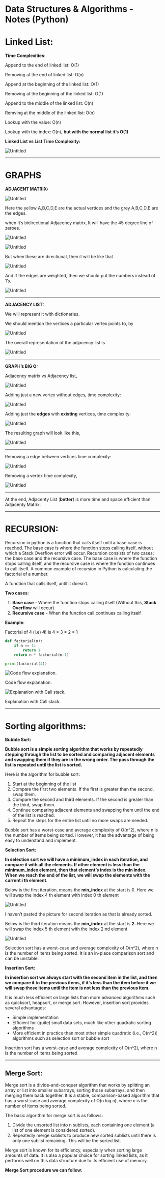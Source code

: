 # Data Structures & Algorithms - Notes (Python)

# Linked List:

**Time Complexities:**

Append to the end of linked list: O(1)

Removing at the end of linked list: O(n)

Append at the beginning of the linked list: O(1)

Removing at the beginning of the linked list: O(1)

Append to the middle of the linked list: O(n)

Remving at the middle of the linked list: O(n)

Lookup with the value: O(n) 

Lookup with the index: O(n), **but with the normal list it’s O(1)**

**Linked List vs List Time Complexity:**

![Untitled](https://s3-us-west-2.amazonaws.com/secure.notion-static.com/6870d587-ea47-41d6-a2f3-64344f9fd384/Untitled.png)

---

# **GRAPHS**

**ADJACENT MATRIX:**

![Untitled](https://s3-us-west-2.amazonaws.com/secure.notion-static.com/1c8a6b15-3045-4b1a-baac-1365faf22c03/Untitled.png)

Here the yellow A,B,C,D,E are the actual vertices and the grey A,B,C,D,E are the edges.

when It’s bidirectional Adjacency matrix, It will have the 45 degree line of zeroes.

![Untitled](https://s3-us-west-2.amazonaws.com/secure.notion-static.com/9949b814-24f3-4442-9e5c-ab3268ecf126/Untitled.png)

![Untitled](https://s3-us-west-2.amazonaws.com/secure.notion-static.com/76bc69f3-8546-4cdb-941f-a33b29db1df8/Untitled.png)

But when these are directional, then it will be like that

![Untitled](https://s3-us-west-2.amazonaws.com/secure.notion-static.com/14cf85ab-d8c5-438c-a12b-4199fa096cae/Untitled.png)

And if the edges are weighted, then we should put the numbers instead of 1’s.

![Untitled](https://s3-us-west-2.amazonaws.com/secure.notion-static.com/f486dd11-2f1a-43ad-ba71-12957450efe8/Untitled.png)

---

**ADJACENCY LIST:**

We will represent it with dictionaries.

We should mention the vertices a particular vertex points to, by

![Untitled](https://s3-us-west-2.amazonaws.com/secure.notion-static.com/baf7fd36-2a72-43c4-81fe-ef503b63fcca/Untitled.png)

The overall representation of the adjacency list is

![Untitled](https://s3-us-west-2.amazonaws.com/secure.notion-static.com/1a6b7df1-8afe-4599-95c5-96011578d226/Untitled.png)

---

**GRAPH’s BIG O:**

Adjacency matrix vs Adjacency list,

![Untitled](https://s3-us-west-2.amazonaws.com/secure.notion-static.com/a90a465e-d701-4867-9388-4618034c836c/Untitled.png)

Adding just a new vertex without edges, time complexity:

![Untitled](https://s3-us-west-2.amazonaws.com/secure.notion-static.com/23c9c1c0-abb7-4214-9457-5afab405e0b1/Untitled.png)

Adding just the **edges** with **existing** vertices, time complexity:

![Untitled](https://s3-us-west-2.amazonaws.com/secure.notion-static.com/c7ec365e-3615-4480-8dc6-5e137e3ddc7c/Untitled.png)

The resulting graph will look like this,

![Untitled](https://s3-us-west-2.amazonaws.com/secure.notion-static.com/6bc29038-93d7-4da4-8856-ed1c23a58bb9/Untitled.png)

---

Removing a edge between vertices time complexity:

![Untitled](https://s3-us-west-2.amazonaws.com/secure.notion-static.com/e34c7342-d771-40bb-9765-7bb9cfac28cd/Untitled.png)

Removing a vertex time complexity,

![Untitled](https://s3-us-west-2.amazonaws.com/secure.notion-static.com/c0a2e2b9-31ec-4e85-b92d-21f9f923f8bf/Untitled.png)

---

At the end, Adjacenty List (**better**) is more time and space efficient than Adjacenty Matrix.

---

# **RECURSION:**

Recursion in python is a function that calls itself until a base case is reached. The base case is where the function stops calling itself, without which a Stack Overflow error will occur. Recursion consists of two cases: the base case and the recursive case. The base case is where the function stops calling itself, and the recursive case is where the function continues to call itself. A common example of recursion in Python is calculating the factorial of a number.

A function that calls itself, until it doesn’t.

**Two cases:**

1. **Base case** - Where the function stops calling itself (Without this, **Stack Overflow** will occur)
2. **Recursive case** - When the function call continues calling itself

**Example:**

Factorial of 4 (i.e) **4!** is 4 * 3 * 2 * 1

```python
def factorial(n):
    if n == 1:
        return 1
    return n * factorial(n-1)

print(factorial(4))
```

![Code flow explanation.](https://s3-us-west-2.amazonaws.com/secure.notion-static.com/187e309a-f0ce-4f49-9e61-3633409a0f2d/Untitled.png)

Code flow explanation.

![Explanation with Call stack.](https://s3-us-west-2.amazonaws.com/secure.notion-static.com/6c40fdf4-2e69-4dba-889f-4182be5506f1/Untitled.png)

Explanation with Call stack.

---

# Sorting algorithms:

**Bubble Sort:**

**Bubble sort is a simple sorting algorithm that works by repeatedly stepping through the list to be sorted and comparing adjacent elements and swapping them if they are in the wrong order. The pass through the list is repeated until the list is sorted.**

Here is the algorithm for bubble sort:

1. Start at the beginning of the list
2. Compare the first two elements. If the first is greater than the second, swap them.
3. Compare the second and third elements. If the second is greater than the third, swap them.
4. Continue comparing adjacent elements and swapping them until the end of the list is reached.
5. Repeat the steps for the entire list until no more swaps are needed.

Bubble sort has a worst-case and average complexity of O(n^2), where n is the number of items being sorted. However, it has the advantage of being easy to understand and implement.

**Selection Sort:**

**In selection sort we will have a minimum_index in each iteration, and compare it with all the elements. If other element is less than the minimum_index element, then that element’s index is the min index. When we reach the end of the list, we will swap the elements with the current i th element.**

Below is the first iteration, means the **min_index** at the start is 0. Here we will swap the index 4 th element with index 0 th element

![Untitled](https://s3-us-west-2.amazonaws.com/secure.notion-static.com/17b06c88-a98a-4fc8-bcbd-bbd0fd564b62/Untitled.png)

I haven’t pasted the picture for second iteration as that is already sorted. 

Below is the third iteration means the **min_index** at the start is **2.** Here we will swap the index 5 th element with the index 2 nd element

![Untitled](https://s3-us-west-2.amazonaws.com/secure.notion-static.com/b65d46ec-3be3-4d51-967e-23e971366cd7/Untitled.png)

Selection sort has a worst-case and average complexity of O(n^2), where n is the number of items being sorted. It is an in-place comparison sort and can be unstable.

**Insertion Sort:**

**In insertion sort we always start with the second item in the list, and then we compare it to the previous items, if it’s less than the item before it we will swap those items until the item is not less than the previous item.**

It is much less efficient on large lists than more advanced algorithms such as quicksort, heapsort, or merge sort. However, insertion sort provides several advantages:

- Simple implementation
- Efficient for (quite) small data sets, much like other quadratic sorting algorithms
- More efficient in practice than most other simple quadratic (i.e., O(n^2)) algorithms such as selection sort or bubble sort

Insertion sort has a worst-case and average complexity of O(n^2), where n is the number of items being sorted.

---

## **Merge Sort:**

Merge sort is a divide-and-conquer algorithm that works by splitting an array or list into smaller subarrays, sorting those subarrays, and then merging them back together. It is a stable, comparison-based algorithm that has a worst-case and average complexity of O(n log n), where n is the number of items being sorted.

The basic algorithm for merge sort is as follows:

1. Divide the unsorted list into n sublists, each containing one element (a list of one element is considered sorted).
2. Repeatedly merge sublists to produce new sorted sublists until there is only one sublist remaining. This will be the sorted list.

Merge sort is known for its efficiency, especially when sorting large amounts of data. It is also a popular choice for sorting linked lists, as it performs well on this data structure due to its efficient use of memory.

**Merge Sort procedure we can follow:**
